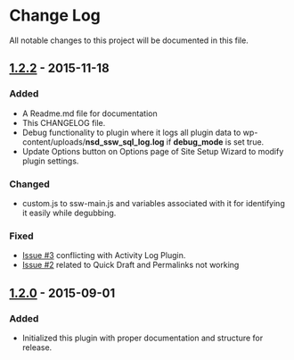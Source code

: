 # Change Log
All notable changes to this project will be documented in this file.

## [1.2.2](https://github.com/neelakansha85/nsd-site-setup-wizard/releases/tag/v1.2.2) - 2015-11-18
### Added
- A Readme.md file for documentation
- This CHANGELOG file.
- Debug functionality to plugin where it logs all plugin data to wp-content/uploads/**nsd_ssw_sql_log.log** if **debug_mode** is set true.
- Update Options button on Options page of Site Setup Wizard to modify plugin settings.

### Changed
- custom.js to ssw-main.js and variables associated with it for identifying it easily while degubbing.

### Fixed
- [Issue #3](https://github.com/neelakansha85/nsd-site-setup-wizard/issues/3) conflicting with Activity Log Plugin.
- [Issue #2](https://github.com/neelakansha85/nsd-site-setup-wizard/issues/2) related to Quick Draft and Permalinks not working

## [1.2.0](https://github.com/neelakansha85/nsd-site-setup-wizard/releases/tag/v1.2) - 2015-09-01
### Added
- Initialized this plugin with proper documentation and structure for release.